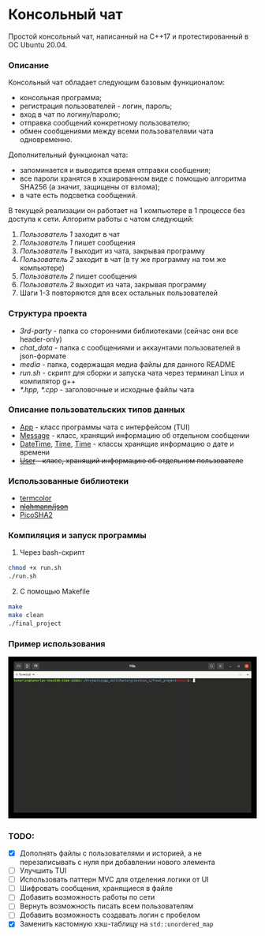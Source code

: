 # Консольный чат

Простой консольный чат, написанный на C++17 и  протестированный в ОС Ubuntu 20.04.

### Описание 
Консольный чат обладает следующим базовым функционалом:
- консольная программа;
- регистрация пользователей - логин, пароль;
- вход в чат по логину/паролю;
- отправка сообщений конкретному пользователю;
- обмен сообщениями между всеми пользователями чата одновременно.

Дополнительный функционал чата:
- запоминается и выводится время отправки сообщения;
- все пароли хранятся в хэшированном виде с помощью алгоритма SHA256 (а значит, защищены от взлома);
- в чате есть подсветка сообщений.

В текущей реализации он работает на 1 компьютере в 1 процессе без доступа к сети. Алгоритм работы с чатом следующий:
1. _Пользователь 1_ заходит в чат
1. _Пользователь 1_ пишет сообщения
1. _Пользователь 1_ выходит из чата, закрывая программу
1. _Пользователь 2_ заходит в чат (в ту же программу на том же компьютере)
1. _Пользователь 2_ пишет сообщения
1. _Пользователь 2_ выходит из чата, закрывая программу
1. Шаги 1-3 повторяются для всех остальных пользователей


### Структура проекта
- _3rd-party_ - папка со сторонними библиотеками (сейчас они все header-only)
- _chat_data_ - папка с сообщениями и аккаунтами пользователей в json-формате
- _media_ - папка, содержащая медиа файлы для данного README
- _run.sh_ - скрипт для сборки и запуска чата через терминал Linux и компилятор g++
- _*.hpp, *.cpp_ - заголовочные и исходные файлы чата

### Описание пользовательских типов данных
- [App](app.hpp) - класс программы чата с интерфейсом (TUI)
- [Message](message.hpp) - класс, хранящий информацию об отдельном сообщении
- [DateTime](datetime.hpp), [Time](datetime.hpp), [Time](datetime.hpp) - классы хранящие информацию о дате и времени
- ~~[User](user.hpp) - класс, хранящий информацию об отдельном пользователе~~


### Использованные библиотеки
- [termcolor](https://github.com/ikalnytskyi/termcolor/tree/master)
- ~~[nlohmann/json](https://github.com/nlohmann/json)~~
- [PicoSHA2](https://github.com/okdshin/PicoSHA2)

### Компиляция и запуск программы

1. Через bash-скрипт
```bash
chmod +x run.sh
./run.sh
```
2. С помощью Makefile
```bash
make
make clean
./final_project
```

### Пример использования

![chat demo](media/chat_demo.gif)

### TODO:
- [x] Дополнять файлы с пользователями и историей, а не перезаписывать с нуля при добавлении нового элемента
- [ ] Улучшить TUI
- [ ] Использовать паттерн MVC для отделения логики от UI
- [ ] Шифровать сообщения, хранящиеся в файле
- [ ] Добавить возможность работы по сети
- [ ] Вернуть возможность писать всем пользователям
- [ ] Добавить возможность создавать логин с пробелом
- [x] Заменить кастомную хэш-таблицу на `std::unordered_map`